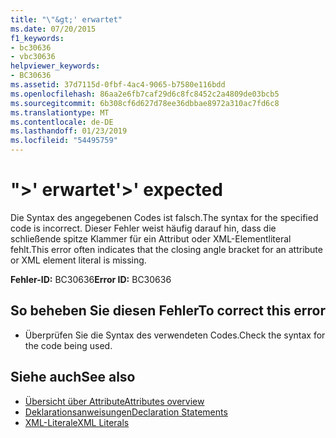 ```yaml
---
title: "\"&gt;' erwartet"
ms.date: 07/20/2015
f1_keywords:
- bc30636
- vbc30636
helpviewer_keywords:
- BC30636
ms.assetid: 37d7115d-0fbf-4ac4-9065-b7580e116bdd
ms.openlocfilehash: 86aa2e6fb7caf29d6c8fc8452c2a4809de03bcb5
ms.sourcegitcommit: 6b308cf6d627d78ee36dbbae8972a310ac7fd6c8
ms.translationtype: MT
ms.contentlocale: de-DE
ms.lasthandoff: 01/23/2019
ms.locfileid: "54495759"
---
```

# <a name="gt-expected"></a><span data-ttu-id="e2ef2-102">"&gt;' erwartet</span><span class="sxs-lookup"><span data-stu-id="e2ef2-102">'&gt;' expected</span></span>
<span data-ttu-id="e2ef2-103">Die Syntax des angegebenen Codes ist falsch.</span><span class="sxs-lookup"><span data-stu-id="e2ef2-103">The syntax for the specified code is incorrect.</span></span> <span data-ttu-id="e2ef2-104">Dieser Fehler weist häufig darauf hin, dass die schließende spitze Klammer für ein Attribut oder XML-Elementliteral fehlt.</span><span class="sxs-lookup"><span data-stu-id="e2ef2-104">This error often indicates that the closing angle bracket for an attribute or XML element literal is missing.</span></span>  
  
 <span data-ttu-id="e2ef2-105">**Fehler-ID:** BC30636</span><span class="sxs-lookup"><span data-stu-id="e2ef2-105">**Error ID:** BC30636</span></span>  
  
## <a name="to-correct-this-error"></a><span data-ttu-id="e2ef2-106">So beheben Sie diesen Fehler</span><span class="sxs-lookup"><span data-stu-id="e2ef2-106">To correct this error</span></span>  
  
-   <span data-ttu-id="e2ef2-107">Überprüfen Sie die Syntax des verwendeten Codes.</span><span class="sxs-lookup"><span data-stu-id="e2ef2-107">Check the syntax for the code being used.</span></span>  
  
## <a name="see-also"></a><span data-ttu-id="e2ef2-108">Siehe auch</span><span class="sxs-lookup"><span data-stu-id="e2ef2-108">See also</span></span>
- [<span data-ttu-id="e2ef2-109">Übersicht über Attribute</span><span class="sxs-lookup"><span data-stu-id="e2ef2-109">Attributes overview</span></span>](~/docs/visual-basic/programming-guide/concepts/attributes/index.md)
- [<span data-ttu-id="e2ef2-110">Deklarationsanweisungen</span><span class="sxs-lookup"><span data-stu-id="e2ef2-110">Declaration Statements</span></span>](~/docs/visual-basic/programming-guide/language-features/statements.md#declaration-statements)
- [<span data-ttu-id="e2ef2-111">XML-Literale</span><span class="sxs-lookup"><span data-stu-id="e2ef2-111">XML Literals</span></span>](../../visual-basic/language-reference/xml-literals/index.md)
